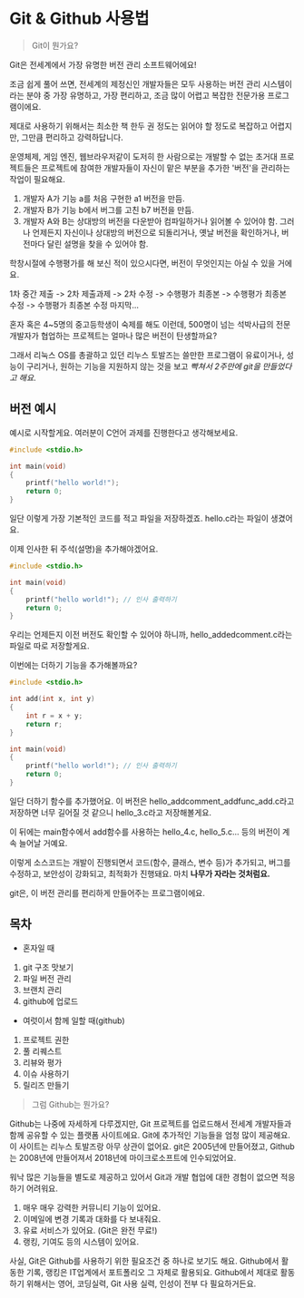 Git &amp; Github 사용법
====


> Git이 뭔가요?

Git은 전세계에서 가장 유명한 버전 관리 소프트웨어에요!

조금 쉽게 풀어 쓰면, 전세계의 제정신인 개발자들은 모두 사용하는 버전 관리 시스템이라는 분야 중 가장 유명하고, 가장 편리하고, 조금 많이 어렵고 복잡한 전문가용 프로그램이에요. 

제대로 사용하기 위해서는 최소한 책 한두 권 정도는 읽어야 할 정도로 복잡하고 어렵지만, 그만큼 편리하고 강력하답니다.

운영체제, 게임 엔진, 웹브라우저같이 도저히 한 사람으로는 개발할 수 없는 초거대 프로젝트들은 프로젝트에 참여한 개발자들이 자신이 맡은 부분을 추가한 '버전'을 관리하는 작업이 필요해요.

 1. 개발자 A가 기능 a를 처음 구현한 a1 버전을 만듬.
 2. 개발자 B가 기능 b에서 버그를 고친 b7 버전을 만듬.
 3. 개발자 A와 B는 상대방의 버전을 다운받아 컴파일하거나 읽어볼 수 있어야 함. 그러나 언제든지 자신이나 상대방의 버전으로 되돌리거나, 옛날 버전을 확인하거나, 버전마다 달린 설명을 찾을 수 있어야 함.

학창시절에 수행평가를 해 보신 적이 있으시다면, 버전이 무엇인지는 아실 수 있을 거에요.

1차 중간 제출 -> 2차 제출과제 -> 2차 수정 -> 수행평가 최종본 -> 수행평가 최종본 수정 -> 수행평가 최종본 수정 마지막...

혼자 혹은 4~5명의 중고등학생이 숙제를 해도 이런데, 500명이 넘는 석박사급의 전문 개발자가 협업하는 프로젝트는 얼마나 많은 버전이 탄생할까요?

그래서 리눅스 OS를 총괄하고 있던 리누스 토발즈는 쓸만한 프로그램이 유료이거나, 성능이 구리거나, 원하는 기능을 지원하지 않는 것을 보고 *빡쳐서 2주만에 git을 만들었다고 해요*.

버전 예시
----

예시로 시작할게요. 여러분이 C언어 과제를 진행한다고 생각해보세요.
```c
#include <stdio.h>

int main(void)
{
    printf("hello world!");
    return 0;
}
```
일단 이렇게 가장 기본적인 코드를 적고 파일을 저장하겠죠. hello.c라는 파일이 생겼어요.

이제 인사한 뒤 주석(설명)을 추가해야겠어요.
```c
#include <stdio.h>

int main(void)
{   
    printf("hello world!"); // 인사 출력하기
    return 0;
}
```

우리는 언제든지 이전 버전도 확인할 수 있어야 하니까, hello_addedcomment.c라는 파일로 따로 저장할게요.

이번에는 더하기 기능을 추가해볼까요?
```c
#include <stdio.h>

int add(int x, int y)
{
    int r = x + y;
    return r;
}

int main(void)
{   
    printf("hello world!"); // 인사 출력하기
    return 0;
}
```

일단 더하기 함수를 추가했어요. 이 버전은 hello_addcomment_addfunc_add.c라고 저장하면 너무 길어질 것 같으니 hello_3.c라고 저장해볼게요.

이 뒤에는 main함수에서 add함수를 사용하는 hello_4.c, hello_5.c... 등의 버전이 계속 늘어날 거예요.

이렇게 소스코드는 개발이 진행되면서 코드(함수, 클래스, 변수 등)가 추가되고, 버그를 수정하고, 보안성이 강화되고, 최적화가 진행돼요. 마치 **나무가 자라는 것처럼요.**


git은, 이 버전 관리를 편리하게 만들어주는 프로그램이에요.

목차
----

* 혼자일 때
1. git 구조 맛보기
2. 파일 버전 관리
3. 브랜치 관리 
4. github에 업로드


* 여럿이서 함께 일할 때(github)
1. 프로젝트 권한
2. 풀 리퀘스트
3. 리뷰와 평가
4. 이슈 사용하기
5. 릴리즈 만들기


> 그럼 Github는 뭔가요?

Github는 나중에 자세하게 다루겠지만, Git 프로젝트를 업로드해서 전세계 개발자들과 함께 공유할 수 있는 플랫폼 사이트에요. Git에 추가적인 기능들을 엄청 많이 제공해요. 이 사이트는 리누스 토발즈랑 아무 상관이 없어요. git은 2005년에 만들어졌고, Github는 2008년에 만들어져서 2018년에 마이크로소프트에 인수되었어요.

워낙 많은 기능들을 별도로 제공하고 있어서 Git과 개발 협업에 대한 경험이 없으면 적응하기 어려워요.

1. 매우 매우 강력한 커뮤니티 기능이 있어요.
2. 이메일에 변경 기록과 대화를 다 보내줘요.
3. 유료 서비스가 있어요. (Git은 완전 무료!)
4. 랭킹, 기여도 등의 시스템이 있어요.

사실, Git은 Github를 사용하기 위한 필요조건 중 하나로 보기도 해요. Github에서 활동한 기록, 랭킹은 IT업계에서 포트폴리오 그 자체로 활용되요. Github에서 제대로 활동하기 위해서는 영어, 코딩실력, Git 사용 실력, 인성이 전부 다 필요하거든요.
